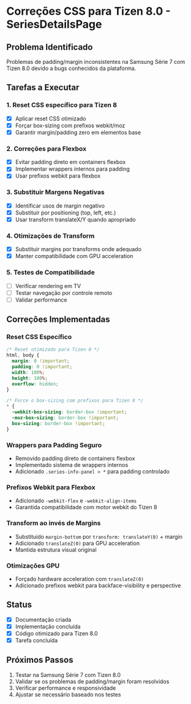 # Correções CSS para Tizen 8.0 - SeriesDetailsPage

## Problema Identificado
Problemas de padding/margin inconsistentes na Samsung Série 7 com Tizen 8.0 devido a bugs conhecidos da plataforma.

## Tarefas a Executar

### 1. Reset CSS específico para Tizen 8
- [x] Aplicar reset CSS otimizado
- [x] Forçar box-sizing com prefixos webkit/moz
- [x] Garantir margin/padding zero em elementos base

### 2. Correções para Flexbox
- [x] Evitar padding direto em containers flexbox
- [x] Implementar wrappers internos para padding
- [x] Usar prefixos webkit para flexbox

### 3. Substituir Margens Negativas
- [x] Identificar usos de margin negativo
- [x] Substituir por positioning (top, left, etc.)
- [x] Usar transform translateX/Y quando apropriado

### 4. Otimizações de Transform
- [x] Substituir margins por transforms onde adequado
- [x] Manter compatibilidade com GPU acceleration

### 5. Testes de Compatibilidade
- [ ] Verificar rendering em TV
- [ ] Testar navegação por controle remoto
- [ ] Validar performance

## Correções Implementadas

### Reset CSS Específico
```css
/* Reset otimizado para Tizen 8 */
html, body {
  margin: 0 !important;
  padding: 0 !important;
  width: 100%;
  height: 100%;
  overflow: hidden;
}

/* Force o box-sizing com prefixos para Tizen 8 */
* {
  -webkit-box-sizing: border-box !important;
  -moz-box-sizing: border-box !important;
  box-sizing: border-box !important;
}
```

### Wrappers para Padding Seguro
- Removido padding direto de containers flexbox
- Implementado sistema de wrappers internos
- Adicionado `.series-info-panel > *` para padding controlado

### Prefixos Webkit para Flexbox
- Adicionado `-webkit-flex` e `-webkit-align-items`
- Garantida compatibilidade com motor webkit do Tizen 8

### Transform ao invés de Margins
- Substituído `margin-bottom` por `transform: translateY(0)` + margin
- Adicionado `translateZ(0)` para GPU acceleration
- Mantida estrutura visual original

### Otimizações GPU
- Forçado hardware acceleration com `translateZ(0)`
- Adicionado prefixos webkit para backface-visibility e perspective

## Status
- [x] Documentação criada
- [x] Implementação concluída
- [x] Código otimizado para Tizen 8.0
- [x] Tarefa concluída

## Próximos Passos
1. Testar na Samsung Série 7 com Tizen 8.0
2. Validar se os problemas de padding/margin foram resolvidos
3. Verificar performance e responsividade
4. Ajustar se necessário baseado nos testes 